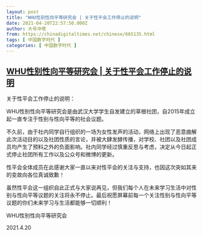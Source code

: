 ```yaml
---
layout: post
title: "WHU性别性向平等研究会 | 关于性平会工作停止的说明"
date: 2021-04-20T22:57:50.000Z
author: 大号冲塔
from: https://chinadigitaltimes.net/chinese/665135.html
tags: [ 中国数字时代 ]
categories: [ 中国数字时代 ]
---
```

<!--1618959470000-->
[WHU性别性向平等研究会 | 关于性平会工作停止的说明](https://chinadigitaltimes.net/chinese/665135.html)
------

<div>
<p>关于性平会工作停止的说明：</p><p>WHU性别性向平等研究会是由武汉大学学生自发建立的草根社团，自2015年成立起一直专注于性别与性向平等的社会议题。</p><p>不久前，由于社内同学自行组织的一场为女性发声的活动，网络上出现了恶意曲解此次活动目的以及社团性质的言论，并被大肆发酵传播，对学校、社团以及社团成员均产生了预料之外的负面影响。社内同学经过慎重反思与考虑，决定从今日起正式停止社团所有工作以及公众号和微博的更新。</p><p>性平会全体成员在此感谢大家一直以来对性平会的关注与支持，也因这次突如其来的变故向各位真诚致歉！</p><p>虽然性平会这一组织自此正式与大家说再见，但我们每个人在未来学习生活中对性别与性向平等议题的关注将永不停止。最后祝愿屏幕前每一个关注性别与性向平等议题的你们未来学习与生活都能够一切顺利！</p><p>WHU性别性向平等研究会</p><p>2021.4.20</p>
</div>
